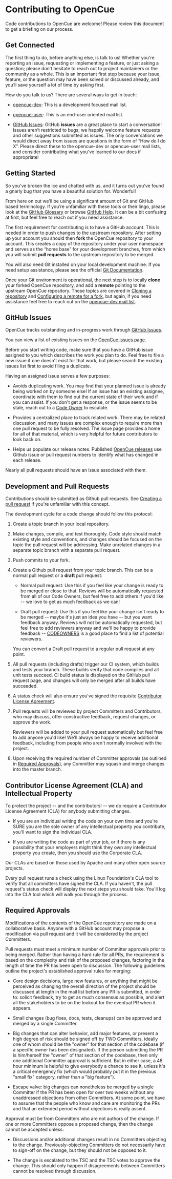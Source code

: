 # Contributing to OpenCue

Code contributions to OpenCue are welcome! Please review this document to get
a briefing on our process.

## Get Connected

The first thing to do, before anything else, is talk to us! Whether you're
reporting an issue, requesting or implementing a feature, or just asking a
question; please don’t hesitate to reach out to project maintainers or the
community as a whole. This is an important first step because your issue,
feature, or the question may have been solved or discussed already, and you’ll
save yourself a lot of time by asking first.

How do you talk to us? There are several ways to get in touch:

* [opencue-dev](https://lists.aswf.io/g/opencue-dev):
This is a development focused mail list.

* [opencue-user](https://lists.aswf.io/g/opencue-user):
This is an end-user oriented mail list.

* [GitHub Issues](https://github.com/AcademySoftwareFoundation/OpenCue/issues):
GitHub **issues** are a great place to start a conversation! Issues aren’t
restricted to bugs; we happily welcome feature requests and other suggestions
submitted as issues. The only conversations we would direct away from issues are
questions in the form of “How do I do X”. Please direct these to the opencue-dev
or opencue-user mail lists, and consider contributing what you've learned to
our docs if appropriate!

## Getting Started

So you’ve broken the ice and chatted with us, and it turns out you’ve found a
gnarly bug that you have a beautiful solution for. Wonderful!

From here on out we’ll be using a significant amount of Git and GitHub based
terminology. If you’re unfamiliar with these tools or their lingo, please look
at the [GitHub Glossary](https://help.github.com/articles/github-glossary/) or
browse [GitHub Help](https://help.github.com/). It can be a bit confusing at
first, but feel free to reach out if you need assistance.

The first requirement for contributing is to have a GitHub account. This is
needed in order to push changes to the upstream repository. After setting up
your account you should then **fork** the OpenCue repository to your
account. This creates a copy of the repository under your user namespace and
serves as the “home base” for your development branches, from which you will
submit **pull requests** to the upstream repository to be merged.

You will also need Git installed on your local development machine. If you need
setup assistance, please see the official
[Git Documentation](https://git-scm.com/doc).

Once your Git environment is operational, the next step is to locally
**clone** your forked OpenCue repository, and add a **remote** pointing to
the upstream OpenCue repository. These topics are covered in
[Cloning a repository](https://help.github.com/articles/cloning-a-repository/)
and
[Configuring a remote for a fork](https://help.github.com/articles/configuring-a-remote-for-a-fork/),
but again, if you need assistance feel free to reach out on the
[opencue-dev mail list](https://lists.aswf.io/g/opencue-dev).

## GitHub Issues

OpenCue tracks outstanding and in-progress work through
[GitHub Issues](https://guides.github.com/features/issues/).

You can view a list of existing issues on the
[OpenCue issues page](https://github.com/AcademySoftwareFoundation/OpenCue/issues).

Before you start writing code, make sure that you have a GitHub issue
assigned to you which describes the work you plan to do. Feel free to file
a new issue if one doesn't exist for that work, but please search the existing
issues list first to avoid filing a duplicate.

Having an assigned issue serves a few purposes:

-  Avoids duplicating work. You may find that your planned issue is already
   being worked on by someone else! If an issue has an existing assignee,
   coordinate with them to find out the current state of their work and if
   you can assist. If you don't get a response, or the issue seems to be stale,
   reach out to a [Code Owner](./CODEOWNERS) to escalate.

-  Provides a centralized place to track related work. There may be related
   discussion, and many issues are complex enough to require more than one
   pull request to be fully resolved. The issue page provides a home for
   all of that material, which is very helpful for future contributors to
   look back on.

-  Helps us populate our release notes. Published
   [OpenCue releases](https://github.com/AcademySoftwareFoundation/OpenCue/releases)
   use Github issue or pull request numbers to identify what has changed in
   each release.

Nearly all pull requests should have an issue associated with them.

## Development and Pull Requests

Contributions should be submitted as Github pull requests. See
[Creating a pull request](https://help.github.com/articles/creating-a-pull-request/)
if you're unfamiliar with this concept.

The development cycle for a code change should follow this protocol:

1. Create a topic branch in your local repository.

2. Make changes, compile, and test thoroughly. Code style should match existing
   style and conventions, and changes should be focused on the topic the pull
   request will be addressing. Make unrelated changes in a separate topic branch
   with a separate pull request.

3. Push commits to your fork.

4. Create a Github pull request from your topic branch. This can be
   a normal pull request or a **draft** pull request:

   -  Normal pull request: Use this if you feel like your change is
   ready to be merged or close to that. Reviews will be automatically
   requested from all of our Code Owners, but feel free to add others
   if you'd like -- we love to get as much feedback as we can!

   -  Draft pull request: Use this if you feel like your change isn't
   ready to be merged -- maybe it's just an idea you have -- but
   you want feedback anyway. Reviews will not be automatically
   requested, but feel free to add reviewers anyway and we'll be happy
   to provide feedback -- [CODEOWNERS](./CODEOWNERS) is a good place
   to find a list of potential reviewers.

   You can convert a Draft pull request to a regular pull request at any point.

5. All pull requests (including drafts) trigger our CI system, which builds and
   tests your branch. These builds verify that code compiles and all unit tests
   succeed. CI build status is displayed on the GitHub pull request page, and
   changes will only be merged after all builds have succeeded.

6. A status check will also ensure you've signed the requisite
   [Contributor License Agreement](#contributor-license-agreement-cla-and-intellectual-property).

7. Pull requests will be reviewed by project Committers and Contributors,
   who may discuss, offer constructive feedback, request changes, or approve
   the work.

   Reviewers will be added to your pull request automatically but feel free to
   add anyone you'd like! We'll always be happy to receive additional feedback,
   including from people who aren't normally involved with the project.

8. Upon receiving the required number of Committer approvals (as outlined
   in [Required Approvals](#required-approvals)), any Committer may squash and
   merge changes into the master branch.

## Contributor License Agreement (CLA) and Intellectual Property

To protect the project -- and the contributors! -- we do require a
Contributor License Agreement (CLA) for anybody submitting changes.

* If you are an individual writing the code on your own time and you're SURE
  you are the sole owner of any intellectual property you contribute, you'll
  want to sign the Individual CLA.

* If you are writing the code as part of your job, or if there is any
  possibility that your employers might think they own any intellectual
  property you create, then you should use the Corporate CLA.

Our CLAs are based on those used by Apache and many other open source
projects.

Every pull request runs a check using the Linux Foundation's CLA tool
to verify that all committers have signed the CLA. If you haven't,
the pull request's status check will display the next steps you should
take. You'll log into the CLA tool which will walk you through the
process.

## Required Approvals

Modifications of the contents of the OpenCue repository are made on a
collaborative basis. Anyone with a GitHub account may propose a modification via
pull request and it will be considered by the project Committers.

Pull requests must meet a minimum number of Committer approvals prior to being
merged. Rather than having a hard rule for all PRs, the requirement is based on
the complexity and risk of the proposed changes, factoring in the length of
time the PR has been open to discussion. The following guidelines outline the
project's established approval rules for merging:

* Core design decisions, large new features, or anything that might be perceived
  as changing the overall direction of the project should be discussed at length
  in the mail list before any PR is submitted, in order to: solicit feedback, try
  to get as much consensus as possible, and alert all the stakeholders to be on
  the lookout for the eventual PR when it appears.

* Small changes (bug fixes, docs, tests, cleanups) can be approved and merged by
  a single Committer.

* Big changes that can alter behavior, add major features, or present a high
  degree of risk should be signed off by TWO Committers, ideally one of whom
  should be the "owner" for that section of the codebase (if a specific owner
  has been designated). If the person submitting the PR is him/herself the "owner"
  of that section of the codebase, then only one additional Committer approval is
  sufficient. But in either case, a 48 hour minimum is helpful to give everybody a
  chance to see it, unless it's a critical emergency fix (which would probably put
  it in the previous "small fix" category, rather than a "big feature").

* Escape valve: big changes can nonetheless be merged by a single Committer if
  the PR has been open for over two weeks without any unaddressed objections from
  other Committers. At some point, we have to assume that the people who know and
  care are monitoring the PRs and that an extended period without objections is
  really assent.

Approval must be from Committers who are not authors of the change. If one or
more Committers oppose a proposed change, then the change cannot be accepted
unless:

* Discussions and/or additional changes result in no Committers objecting to the
  change. Previously-objecting Committers do not necessarily have to sign-off on
  the change, but they should not be opposed to it.

* The change is escalated to the TSC and the TSC votes to approve the change.
  This should only happen if disagreements between Committers cannot be resolved
  through discussion.

